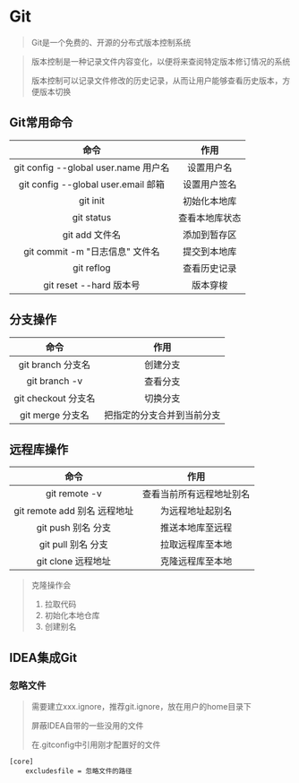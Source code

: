 # Git

> Git是一个免费的、开源的分布式版本控制系统

>  版本控制是一种记录文件内容变化，以便将来查阅特定版本修订情况的系统
>
> 版本控制可以记录文件修改的历史记录，从而让用户能够查看历史版本，方便版本切换



## Git常用命令

|                 命令                 |      作用      |
| :----------------------------------: | :------------: |
| git config --global user.name 用户名 |   设置用户名   |
| git config --global user.email 邮箱  |  设置用户签名  |
|               git init               |  初始化本地库  |
|              git status              | 查看本地库状态 |
|            git add 文件名            |  添加到暂存区  |
|   git commit -m "日志信息" 文件名    |  提交到本地库  |
|              git reflog              |  查看历史记录  |
|       git reset --hard 版本号        |    版本穿梭    |



## 分支操作

|        命令         |            作用            |
| :-----------------: | :------------------------: |
|  git branch 分支名  |          创建分支          |
|    git branch -v    |          查看分支          |
| git checkout 分支名 |          切换分支          |
|  git merge 分支名   | 把指定的分支合并到当前分支 |



## 远程库操作

|             命令             |           作用           |
| :--------------------------: | :----------------------: |
|        git remote -v         | 查看当前所有远程地址别名 |
| git remote add 别名 远程地址 |     为远程地址起别名     |
|      git push 别名 分支      |     推送本地库至远程     |
|      git pull 别名 分支      |     拉取远程库至本地     |
|      git clone 远程地址      |     克隆远程库至本地     |

> 克隆操作会
>
> 1. 拉取代码
> 2. 初始化本地仓库
> 3. 创建别名

## IDEA集成Git

### 忽略文件

> 需要建立xxx.ignore，推荐git.ignore，放在用户的home目录下
>
> 屏蔽IDEA自带的一些没用的文件
>
> 在.gitconfig中引用刚才配置好的文件

```
[core]
	excludesfile = 忽略文件的路径
```

